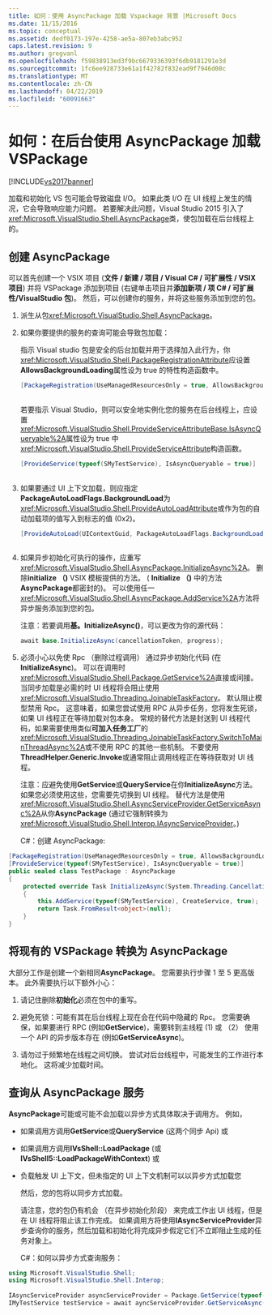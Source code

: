 ```yaml
---
title: 如何：使用 AsyncPackage 加载 Vspackage 背景 |Microsoft Docs
ms.date: 11/15/2016
ms.topic: conceptual
ms.assetid: dedf0173-197e-4258-ae5a-807eb3abc952
caps.latest.revision: 9
ms.author: gregvanl
ms.openlocfilehash: f59838913ed3f9bc6679336393f6db9181291e3d
ms.sourcegitcommit: 1fc6ee928733e61a1f42782f832ead9f7946d00c
ms.translationtype: MT
ms.contentlocale: zh-CN
ms.lasthandoff: 04/22/2019
ms.locfileid: "60091663"
---
```

# <a name="how-to-use-asyncpackage-to-load-vspackages-in-the-background"></a>如何：在后台使用 AsyncPackage 加载 VSPackage
[!INCLUDE[vs2017banner](../includes/vs2017banner.md)]

加载和初始化 VS 包可能会导致磁盘 I/O。 如果此类 I/O 在 UI 线程上发生的情况，它会导致响应能力问题。 若要解决此问题，Visual Studio 2015 引入了<xref:Microsoft.VisualStudio.Shell.AsyncPackage>类，使包加载在后台线程上的。  
  
## <a name="creating-an-asyncpackage"></a>创建 AsyncPackage  
 可以首先创建一个 VSIX 项目 (**文件 / 新建 / 项目 / Visual C# / 可扩展性 / VSIX 项目**) 并将 VSPackage 添加到项目 (右键单击项目并**添加新项 / 项 C# / 可扩展性/VisualStudio 包**)。 然后，可以创建你的服务，并将这些服务添加到您的包。  
  
1. 派生从包<xref:Microsoft.VisualStudio.Shell.AsyncPackage>。  
  
2. 如果你要提供的服务的查询可能会导致包加载：  
  
    指示 Visual studio 包是安全的后台加载并用于选择加入此行为，你<xref:Microsoft.VisualStudio.Shell.PackageRegistrationAttribute>应设置**AllowsBackgroundLoading**属性设为 true 的特性构造函数中。  
  
   ```csharp  
   [PackageRegistration(UseManagedResourcesOnly = true, AllowsBackgroundLoading = true)]  
  
   ```  
  
    若要指示 Visual Studio，则可以安全地实例化您的服务在后台线程上，应设置<xref:Microsoft.VisualStudio.Shell.ProvideServiceAttributeBase.IsAsyncQueryable%2A>属性设为 true 中<xref:Microsoft.VisualStudio.Shell.ProvideServiceAttribute>构造函数。  
  
   ```csharp  
   [ProvideService(typeof(SMyTestService), IsAsyncQueryable = true)]  
  
   ```  
  
3. 如果要通过 UI 上下文加载，则应指定**PackageAutoLoadFlags.BackgroundLoad**为<xref:Microsoft.VisualStudio.Shell.ProvideAutoLoadAttribute>或作为包的自动加载项的值写入到标志的值 (0x2)。  
  
   ```csharp  
   [ProvideAutoLoad(UIContextGuid, PackageAutoLoadFlags.BackgroundLoad)]  
  
   ```  
  
4. 如果异步初始化可执行的操作，应重写<xref:Microsoft.VisualStudio.Shell.AsyncPackage.InitializeAsync%2A>。 删除**initialize （)** VSIX 模板提供的方法。 ( **Initialize （)** 中的方法**AsyncPackage**都密封的)。 可以使用任一<xref:Microsoft.VisualStudio.Shell.AsyncPackage.AddService%2A>方法将异步服务添加到您的包。  
  
    注意：若要调用**基。InitializeAsync()**，可以更改为你的源代码：  
  
   ```csharp  
   await base.InitializeAsync(cancellationToken, progress);  
   ```  
  
5. 必须小心以免使 Rpc （删除过程调用） 通过异步初始化代码 (在**InitializeAsync**)。 可以在调用时<xref:Microsoft.VisualStudio.Shell.Package.GetService%2A>直接或间接。  当同步加载是必需的时 UI 线程将会阻止使用<xref:Microsoft.VisualStudio.Threading.JoinableTaskFactory>。 默认阻止模型禁用 Rpc。 这意味着，如果您尝试使用 RPC 从异步任务，您将发生死锁，如果 UI 线程正在等待加载对包本身。 常规的替代方法是封送到 UI 线程代码，如果需要使用类似**可加入任务工厂**的<xref:Microsoft.VisualStudio.Threading.JoinableTaskFactory.SwitchToMainThreadAsync%2A>或不使用 RPC 的其他一些机制。  不要使用**ThreadHelper.Generic.Invoke**或通常阻止调用线程正在等待获取对 UI 线程。  
  
    注意：应避免使用**GetService**或**QueryService**在你**InitializeAsync**方法。 如果您必须使用这些，您需要先切换到 UI 线程。 替代方法是使用<xref:Microsoft.VisualStudio.Shell.AsyncServiceProvider.GetServiceAsync%2A>从你**AsyncPackage** (通过它强制转换为<xref:Microsoft.VisualStudio.Shell.Interop.IAsyncServiceProvider>。)  
  
   C#：创建 AsyncPackage:  
  
```csharp  
[PackageRegistration(UseManagedResourcesOnly = true, AllowsBackgroundLoading = true)]       
[ProvideService(typeof(SMyTestService), IsAsyncQueryable = true)]   
public sealed class TestPackage : AsyncPackage   
{   
    protected override Task InitializeAsync(System.Threading.CancellationToken cancellationToken, IProgress<ServiceProgressData> progress)   
    {               
        this.AddService(typeof(SMyTestService), CreateService, true);   
        return Task.FromResult<object>(null);   
    }   
}  
```  
  
## <a name="convert-an-existing-vspackage-to-asyncpackage"></a>将现有的 VSPackage 转换为 AsyncPackage  
 大部分工作是创建一个新相同**AsyncPackage**。 您需要执行步骤 1 至 5 更高版本。 此外需要执行以下额外小心：  
  
1. 请记住删除**初始化**必须在包中的重写。  
  
2. 避免死锁：可能有其在后台线程上现在会在代码中隐藏的 Rpc。 您需要确保，如果要进行 RPC (例如**GetService**)，需要转到主线程 (1) 或 （2） 使用一个 API 的异步版本存在 (例如**GetServiceAsync**)。  
  
3. 请勿过于频繁地在线程之间切换。 尝试对后台线程中，可能发生的工作进行本地化。 这将减少加载时间。  
  
## <a name="querying-services-from-asyncpackage"></a>查询从 AsyncPackage 服务  
 **AsyncPackage**可能或可能不会加载以异步方式具体取决于调用方。 例如，  
  
- 如果调用方调用**GetService**或**QueryService** (这两个同步 Api) 或  
  
- 如果调用方调用**IVsShell::LoadPackage** (或**IVsShell5::LoadPackageWithContext**) 或  
  
- 负载触发 UI 上下文，但未指定的 UI 上下文机制可以以异步方式加载您  
  
  然后，您的包将以同步方式加载。  
  
  请注意，您的包仍有机会 （在异步初始化阶段） 来完成工作出 UI 线程，但是在 UI 线程将阻止该工作完成。 如果调用方将使用**IAsyncServiceProvider**异步查询你的服务，然后加载和初始化将完成异步假定它们不立即阻止生成的任务对象上。  
  
  C#：如何以异步方式查询服务：  
  
```csharp  
using Microsoft.VisualStudio.Shell;   
using Microsoft.VisualStudio.Shell.Interop;   
  
IAsyncServiceProvider asyncServiceProvider = Package.GetService(typeof(SAsyncServiceProvider)) as IAsyncServiceProvider;   
IMyTestService testService = await ayncServiceProvider.GetServiceAsync(typeof(SMyTestService)) as IMyTestService;  
```
